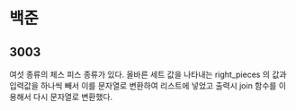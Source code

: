 # 백준

## 3003

여섯 종류의 체스 피스 종류가 있다. 올바른 세트 값을 나타내는 right_pieces 의 값과 입력값을 하나씩 빼서 이를 문자열로 변환하여 리스트에 넣었고 출력시 join 함수를 이용해서 다시 문자열로 변환했다.

